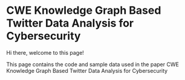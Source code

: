 # CWE Knowledge Graph Based Twitter Data Analysis for Cybersecurity
Hi there, welcome to this page!

This page contains the code and sample data used in the paper CWE Knowledge Graph Based Twitter Data Analysis for Cybersecurity
